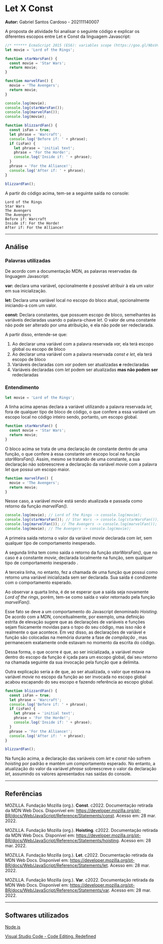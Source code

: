 # Let X Const

**Autor:** Gabriel Santos Cardoso - 202111140007

A  proposta de atividade foi analisar o seguinte código e explicar os diferentes escopos entre Let e Const da linguagem Javascript:

```jsx
//* ****** EcmaScript 2015 (ES6): variables scope (https://goo.gl/NbsVvg)
let movie = 'Lord of the Rings';

function starWarsFan() {
  const movie = 'Star Wars';
  return movie;
}

function marvelFan() {
  movie = 'The Avengers';
  return movie;
}

console.log(movie); 
console.log(starWarsFan()); 
console.log(marvelFan()); 
console.log(movie); 

function blizzardFan() {
  const isFan = true;
  let phrase = 'Warcraft'; 
  console.log('Before if: ' + phrase);
  if (isFan) {
    let phrase = 'initial text'; 
    phrase = 'For the Horde!'; 
    console.log('Inside if: ' + phrase);
  }
  phrase = 'For the Alliance!'; 
  console.log('After if: ' + phrase);
}

blizzardFan();
```

A partir do código acima, tem-se a seguinte saída no console:

```
Lord of the Rings
Star Wars
The Avengers
The Avengers
Before if: Warcraft
Inside if: For the Horde!
After if: For the Alliance!
```

---

## Análise

### Palavras utilizadas

De acordo com a documentação MDN, as palavras reservadas da linguagem Javascript:

**var:** declara uma variável, opcionalmente é possível atribuir à ela um valor em sua inicialização.

**let:** Declara uma variável local no escopo do bloco atual, opcionalmente iniciando-a com um valor.

**const:** Declara constantes, que possuem escopo de bloco, semelhantes às variáveis declaradas usando o palavra-chave *let*. O valor de uma constante não pode ser alterado por uma atribuição, e ela não pode ser redeclarada.

A partir disso, entende-se que:

1. Ao declarar uma variável com a palavra reservada *var,* ela terá escopo global ou escopo de bloco
2. Ao declarar uma variável com a palavra reservada *const e let*, ela terá escopo de bloco
3. Variáveis declaradas com *var* podem ser atualizadas **e** redeclaradas
4. Variáveis declaradas com *let* podem ser atualizadas **mas não podem ser** redeclaradas

### Entendimento

```jsx
let movie = 'Lord of the Rings';
```

A linha acima apenas declara a variável utilizando a palavra reservada *let,* fora de qualquer tipo de bloco de código, o que confere a essa variável um escopo local no código inteiro sendo, portanto, um escopo global.

```jsx
function starWarsFan() {
  const movie = 'Star Wars';
  return movie;
}
```

O bloco acima se trata de uma declaração de constante dentro de uma função, o que confere à essa constante um escopo local na função *starWarsFan().* Assim, mesmo se tratando de uma constante, a sua declaração não sobreescreve a declaração da variável *movie* com a palavra *let* que possui um escopo maior.

```jsx
function marvelFan() {
  movie = 'The Avengers';
  return movie;
}
```

Nesse caso, a variável *movie* está sendo atualizada e passada como retorno da função *marvelFan().*

```jsx
console.log(movie); // Lord of the Rings -> console.log(movie);
console.log(starWarsFan()); // Star Wars -> console.log(starWarsFan());
console.log(marvelFan()); // The Avengers -> console.log(marvelFan());
console.log(movie); // The Avengers -> console.log(movie);
```

A primeira saída retorna o valor da variável *movie* declarada com *let*, sem qualquer tipo de comportamento inesperado.

A segunda linha tem como saída o retorno da função *starWarsFan()*, que no caso é a constante *movie*, declarada localmente na função, sem qualquer tipo de comportamento inesperado .

A terceira linha, no entanto, fez a chamada de uma função que possui como retorno uma variável inicializada sem ser declarada. Sua saída é condizente com o comportamento esperado. 

Ao observar a quarta linha, é de se esperar que a saída seja novamente *Lord of the rings*, porém, tem-se como saída o valor retornado pela função *marvelFan().*

Esse fato se deve a um comportamento do Javascript denominado *Hoisting.* De acordo com a MDN, conceitualmente, por exemplo, uma definição estrita de elevação sugere  que as declarações de variáveis e funções sejam fisicamente movidas para o  topo do seu código, mas isso não é realmente o que acontece. Em vez  disso, as declarações de variável e função são colocadas na memória  durante a fase de *compilação* , mas permanecem exatamente onde estavam no momento da escrita do código.

Dessa forma, o que ocorre é que, ao ser inicializada, a variável *movie* dentro do escopo da função é içada para um escopo global, daí seu retorno na chamada seguinte da sua invocação pela função que a delimita.

Outra explicação seria a de que, ao ser atualizada, o valor que estava na variável *movie* no escopo da função ao ser invocada no escopo global acabou escapando do seu escopo e fazendo referência ao escopo global.

```jsx
function blizzardFan() {
  const isFan = true;
  let phrase = 'Warcraft'; 
  console.log('Before if: ' + phrase);
  if (isFan) {
    let phrase = 'initial text'; 
    phrase = 'For the Horde!'; 
    console.log('Inside if: ' + phrase);
  }
  phrase = 'For the Alliance!'; 
  console.log('After if: ' + phrase);
}

blizzardFan();
```

Na função acima, a declaração das variáveis com *let* e *const* não sofrem *hoisting* por padrão e mantém um comportamento esperado. No entanto, a atualização do valor da variável *phrase*  sobreescreve o valor da declaração *let*, assumindo os valores apresentados nas saídas do console.

---

## Referências

MOZILLA. Fundação Mozilla (org.). **Const**.  c2022.  Documentação retirada da MDN Web Docs.  Disponível em: <https://developer.mozilla.org/pt-BR/docs/Web/JavaScript/Reference/Statements/const>. Acesso em: 28 mar. 2022.

MOZILLA. Fundação Mozilla (org.). **Hoisting**.  c2022.  Documentação retirada da MDN Web Docs.  Disponível em: <https://developer.mozilla.org/pt-BR/docs/Web/JavaScript/Reference/Statements/hoisting>. Acesso em: 28 mar. 2022.

MOZILLA. Fundação Mozilla (org.). **Let**.  c2022.  Documentação retirada da MDN Web Docs.  Disponível em: <https://developer.mozilla.org/pt-BR/docs/Web/JavaScript/Reference/Statements/let>. Acesso em: 28 mar. 2022.

MOZILLA. Fundação Mozilla (org.). **Var**.  c2022.  Documentação retirada da MDN Web Docs.  Disponível em: <https://developer.mozilla.org/pt-BR/docs/Web/JavaScript/Reference/Statements/var>. Acesso em: 28 mar. 2022.

---

## Softwares utilizados

[Node.js](https://nodejs.org/en/)

[Visual Studio Code - Code Editing. Redefined](https://code.visualstudio.com/)